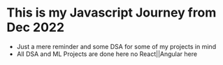 # This is my Javascript Journey from Dec 2022
- Just a mere reminder and some DSA for some of my projects in mind
- All DSA and ML Projects are done here no React||Angular here